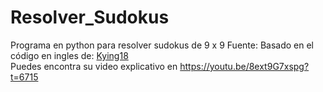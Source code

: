 # Resolver_Sudokus
Programa en python para resolver sudokus de 9 x 9
Fuente: Basado en el código en ingles de:
<a href="https://github.com/kying18/sudoku/blob/main/sudoku.py">Kying18</a><br>
Puedes encontra su video explicativo en https://youtu.be/8ext9G7xspg?t=6715
